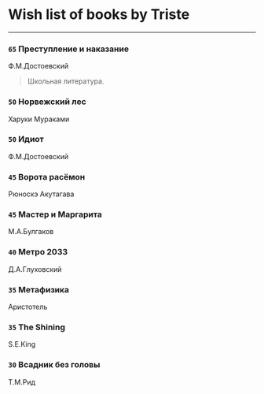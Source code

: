 # Wish list of books by Triste
---

### `65` Преступление и наказание
Ф.М.Достоевский
> Школьная литература.

### `50` Норвежский лес
Харуки Мураками

### `50` Идиот
Ф.М.Достоевский

### `45` Ворота расёмон
Рюноскэ Акутагава

### `45` Мастер и Маргарита
М.А.Булгаков

### `40` Метро 2033
Д.А.Глуховский

### `35` Метафизика
Аристотель

### `35` The Shining
S.E.King

### `30` Всадник без головы
Т.М.Рид

